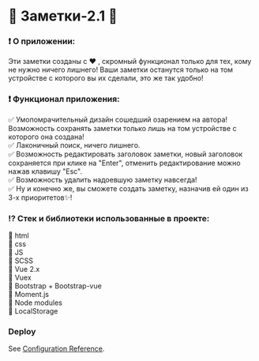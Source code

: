 # :floppy_disk: Заметки-2.1 :notebook_with_decorative_cover:

### :heavy_exclamation_mark: О приложении:

Эти заметки созданы с :hearts: , скромный функционал только для тех, кому не нужно ничего лишнего! Ваши заметки останутся только на том устройстве с которого вы их сделали, это же так удобно!


### :heavy_exclamation_mark: Функционал приложения:

:white_check_mark: Умопомрачительный дизайн сошедший озарением на автора! Возможность сохранять заметки только лишь на том устройстве с которого она создана!  
:white_check_mark: Лаконичный поиск, ничего лишнего.  
:white_check_mark: Возможность редактировать заголовок заметки, новый заголовок сохраняется при клике на "Enter", отменить редактирование можно нажав клавишу "Esc".  
:white_check_mark: Возможность удалить надоевшую заметку навсегда!  
:white_check_mark: Ну и конечно же, вы сможете создать заметку, назначив ей один из 3-х приоритетов:sparkles:!



### :interrobang: Стек и библиотеки использованные в проекте:

:chicken: html  
:chicken: css  
:chicken: JS  
:chicken: SCSS  
:chicken: Vue 2.x  
:chicken: Vuex  
:chicken: Bootstrap + Bootstrap-vue  
:chicken: Moment.js  
:chicken: Node modules  
:chicken: LocalStorage 

### Deploy
See [Configuration Reference](https://cli.vuejs.org/config/).
